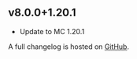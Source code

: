 ## v8.0.0+1.20.1
- Update to MC 1.20.1

A full changelog is hosted on [GitHub](https://github.com/Trikzon/sneak-through-berries/blob/1.20.1/CHANGELOG.md).
